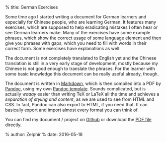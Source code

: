 % title: German Exercises

Some time ago I started writing a document for German learners and especially for Chinese people, who are learning German. It features many exercises, which are supposed to help eradicating mistakes I often hear or see German learners make. Many of the exercises have some example phrases, which show the correct usage of some language element and then give you phrases with gaps, which you need to fill with words in their correct form. Some exercises have explanations as well.

The document is not completely translated to English yet and the Chinese translation is still in a very early stage of development, mostly because my Chinese is not good enough to translate the phrases. For the learner with some basic knowledge this document can be really useful already, though.

The document is written in [Markdown](https://daringfireball.net/projects/markdown/), which is then compiled into a PDF by [Pandoc](http://pandoc.org), using my own [Pandoc template](https://github.com/ZelphirKaltstahl/german-exercises/blob/master/template_book.latex). Sounds complicated, but is actually _waaay_ easier than writing TeX or LaTeX all the time and achieves a _separation of styling and content_, as we are used to see from HTML and CSS. In fact, Pandoc can also export to HTML, if you need that. It can basically export and import almost every format you can think of.

You can find my document / project on [Github](https://github.com/ZelphirKaltstahl/german-exercises) or download the [PDF file](https://github.com/ZelphirKaltstahl/german-exercises/raw/master/deutsch-uebungen.pdf) directly.

% author: Zelphir
% date: 2016-05-18
